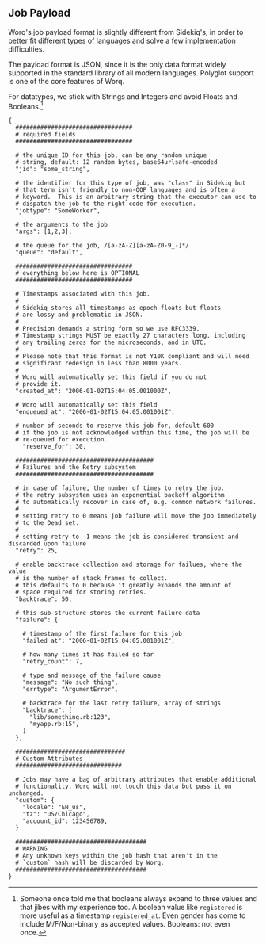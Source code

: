 ## Job Payload

Worq's job payload format is slightly different from Sidekiq's, in order to
better fit different types of languages and solve a few implementation difficulties.

The payload format is JSON, since it is the only data format widely
supported in the standard library of all modern languages.  Polyglot
support is one of the core features of Worq.

For datatypes, we stick with Strings and Integers and avoid Floats and Booleans.[^1]

```
{
  #################################
  # required fields
  #################################

  # the unique ID for this job, can be any random unique
  # string, default: 12 random bytes, base64urlsafe-encoded
  "jid": "some_string",

  # the identifier for this type of job, was "class" in Sidekiq but
  # that term isn't friendly to non-OOP languages and is often a
  # keyword.  This is an arbitrary string that the executor can use to
  # dispatch the job to the right code for execution.
  "jobtype": "SomeWorker",

  # the arguments to the job
  "args": [1,2,3],

  # the queue for the job, /[a-zA-Z][a-zA-Z0-9_-]*/
  "queue": "default",

  #################################
  # everything below here is OPTIONAL
  #################################

  # Timestamps associated with this job.
  #
  # Sidekiq stores all timestamps as epoch floats but floats
  # are lossy and problematic in JSON.
  #
  # Precision demands a string form so we use RFC3339.
  # Timestamp strings MUST be exactly 27 characters long, including
  # any trailing zeros for the microseconds, and in UTC.
  #
  # Please note that this format is not Y10K compliant and will need
  # significant redesign in less than 8000 years.
  #
  # Worq will automatically set this field if you do not
  # provide it.
  "created_at": "2006-01-02T15:04:05.001000Z",

  # Worq will automatically set this field
  "enqueued_at": "2006-01-02T15:04:05.001001Z",

  # number of seconds to reserve this job for, default 600
  # if the job is not acknowledged within this time, the job will be
  # re-queued for execution.
	"reserve_for": 30,

  #######################################
  # Failures and the Retry subsystem
  #######################################

  # in case of failure, the number of times to retry the job.
  # the retry subsystem uses an exponential backoff algorithm
  # to automatically recover in case of, e.g. common network failures.
  #
  # setting retry to 0 means job failure will move the job immediately
  # to the Dead set.
  #
  # setting retry to -1 means the job is considered transient and discarded upon failure
  "retry": 25,

  # enable backtrace collection and storage for failues, where the value
  # is the number of stack frames to collect.
  # this defaults to 0 because it greatly expands the amount of
  # space required for storing retries.
  "backtrace": 50,

  # this sub-structure stores the current failure data
  "failure": {

    # timestamp of the first failure for this job
    "failed_at": "2006-01-02T15:04:05.001001Z",

    # how many times it has failed so far
    "retry_count": 7,

    # type and message of the failure cause
    "message": "No such thing",
    "errtype": "ArgumentError",

    # backtrace for the last retry failure, array of strings
    "backtrace": [
      "lib/something.rb:123",
      "myapp.rb:15",
    ]
  },

  ###############################
  # Custom Attributes
  ##############################

  # Jobs may have a bag of arbitrary attributes that enable additional
  # functionality. Worq will not touch this data but pass it on unchanged.
  "custom": {
    "locale": "EN_us",
    "tz": "US/Chicago",
    "account_id": 123456789,
  }

  #####################################
  # WARNING
  # Any unknown keys within the job hash that aren't in the
  # `custom` hash will be discarded by Worq.
  #####################################
}
```

[^1]: Someone once told me that booleans always expand to three values and
that jibes with my experience too.  A boolean value like `registered` is more
useful as a timestamp `registered_at`.  Even gender has come to include
M/F/Non-binary as accepted values.  Booleans: not even once.
